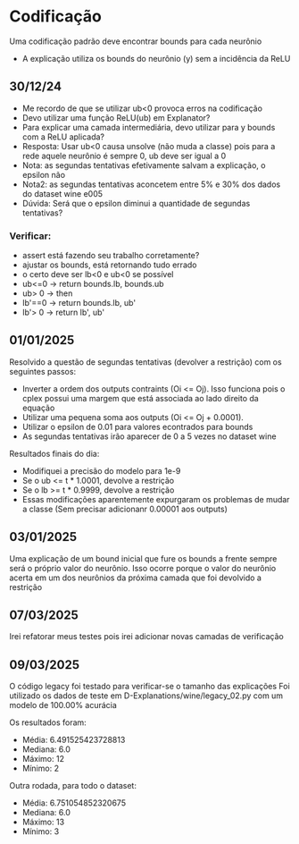 # Codificação

Uma codificação padrão deve encontrar bounds para cada neurônio
 - A explicação utiliza os bounds do neurônio (y) sem a incidência da ReLU

## 30/12/24
- Me recordo de que se utilizar ub<0 provoca erros na codificação
- Devo utilizar uma função ReLU(ub) em Explanator?
- Para explicar uma camada intermediária, devo utilizar para y bounds com a ReLU aplicada?
- Resposta: Usar ub<0 causa unsolve (não muda a classe) pois para a rede aquele neurônio é sempre 0, ub deve ser igual a 0
- Nota: as segundas tentativas efetivamente salvam a explicação, o epsilon não
- Nota2: as segundas tentativas aconcetem entre 5% e 30% dos dados do dataset wine e005
- Dúvida: Será que o epsilon diminui a quantidade de segundas tentativas? 

### Verificar:
 - assert está fazendo seu trabalho corretamente?
 - ajustar os bounds, está retornando tudo errado
 - o certo deve ser lb<0 e ub<0 se possível
 - ub<=0 -> return bounds.lb, bounds.ub
 - ub> 0 -> then
 - lb'==0 -> return bounds.lb, ub'
 - lb'> 0 -> return lb', ub'

## 01/01/2025

Resolvido a questão de segundas tentativas (devolver a restrição) com os seguintes passos:

- Inverter a ordem dos outputs contraints (Oi <= Oj). Isso funciona pois o cplex possui uma margem que está associada ao lado direito da equação
- Utilizar uma pequena soma aos outputs (Oi <= Oj + 0.0001).
- Utilizar o epsilon de 0.01 para valores econtrados para bounds
- As segundas tentativas irão aparecer de 0 a 5 vezes no dataset wine

Resultados finais do dia:

- Modifiquei a precisão do modelo para 1e-9
- Se o ub <= t * 1.0001, devolve a restrição
- Se o lb >= t * 0.9999, devolve a restrição
- Essas modificações aparentemente expurgaram os problemas de mudar a classe (Sem precisar adicionanr 0.00001 aos outputs)

## 03/01/2025

Uma explicação de um bound inicial que fure os bounds a frente sempre será o próprio valor do neurônio.
Isso ocorre porque o valor do neurônio acerta em um dos neurônios da próxima camada que foi devolvido a restrição

## 07/03/2025

Irei refatorar meus testes pois irei adicionar novas camadas de verificação

## 09/03/2025

O código legacy foi testado para verificar-se o tamanho das explicações
Foi utilizado os dados de teste em D-Explanations/wine/legacy_02.py com um modelo de 100.00% acurácia

Os resultados foram: 
- Média: 6.491525423728813
- Mediana: 6.0
- Máximo: 12
- Mínimo: 2

Outra rodada, para todo o dataset:

- Média: 6.751054852320675
- Mediana: 6.0
- Máximo: 13
- Mínimo: 3

